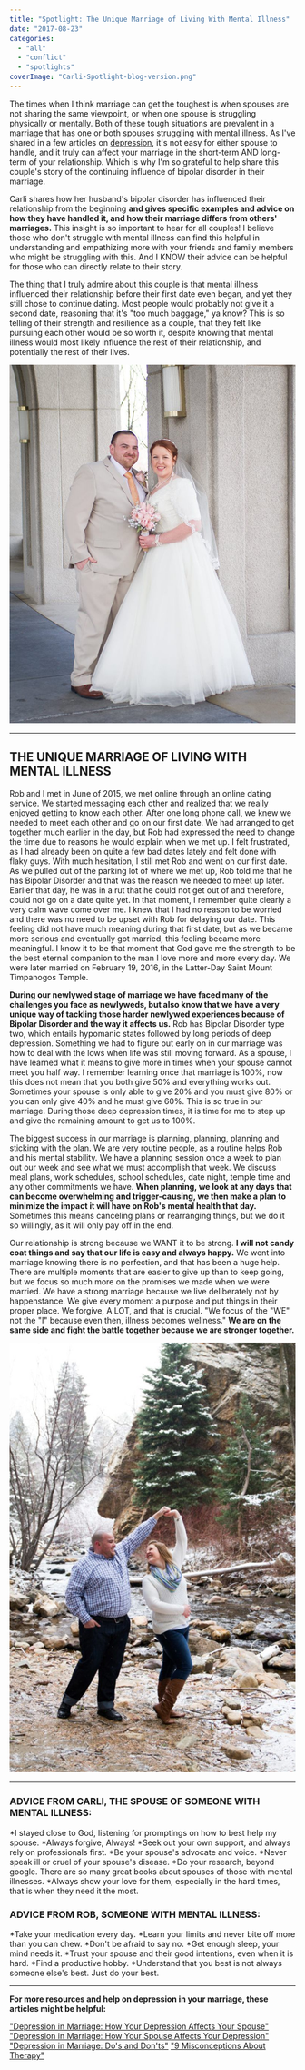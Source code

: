 ```yaml
---
title: "Spotlight: The Unique Marriage of Living With Mental Illness"
date: "2017-08-23"
categories: 
  - "all"
  - "conflict"
  - "spotlights"
coverImage: "Carli-Spotlight-blog-version.png"
---
```


The times when I think marriage can get the toughest is when spouses are not sharing the same viewpoint, or when one spouse is struggling physically or mentally. Both of these tough situations are prevalent in a marriage that has one or both spouses struggling with mental illness. As I've shared in a few articles on [depression](https://freshlymarried.com/?s=depression), it's not easy for either spouse to handle, and it truly can affect your marriage in the short-term AND long-term of your relationship. Which is why I'm so grateful to help share this couple's story of the continuing influence of bipolar disorder in their marriage.

Carli shares how her husband's bipolar disorder has influenced their relationship from the beginning **and gives specific examples and advice on how they have handled it, and how their marriage differs from others' marriages.** This insight is so important to hear for all couples! I believe those who don't struggle with mental illness can find this helpful in understanding and empathizing more with your friends and family members who might be struggling with this. And I KNOW their advice can be helpful for those who can directly relate to their story.

The thing that I truly admire about this couple is that mental illness influenced their relationship before their first date even began, and yet they still chose to continue dating. Most people would probably not give it a second date, reasoning that it's "too much baggage," ya know? This is so telling of their strength and resilience as a couple, that they felt like pursuing each other would be so worth it, despite knowing that mental illness would most likely influence the rest of their relationship, and potentially the rest of their lives.

![depression, depression in marriage, bipolar disorder in marriage, living with bipolar disorder, mental illness in marriage, spouse with mental illness, how to help spouse with mental illness, marriage advice, struggles in marriage, newlywed help, lds newlyweds, lds and depression](/images/16114687_113574839154088_6240222114293844765_n.jpg)

* * *

## THE UNIQUE MARRIAGE OF LIVING WITH MENTAL ILLNESS

Rob and I met in June of 2015, we met online through an online dating service. We started messaging each other and realized that we really enjoyed getting to know each other. After one long phone call, we knew we needed to meet each other and go on our first date. We had arranged to get together much earlier in the day, but Rob had expressed the need to change the time due to reasons he would explain when we met up. I felt frustrated, as I had already been on quite a few bad dates lately and felt done with flaky guys. With much hesitation, I still met Rob and went on our first date. As we pulled out of the parking lot of where we met up, Rob told me that he has Bipolar Disorder and that was the reason we needed to meet up later. Earlier that day, he was in a rut that he could not get out of and therefore, could not go on a date quite yet. In that moment, I remember quite clearly a very calm wave come over me. I knew that I had no reason to be worried and there was no need to be upset with Rob for delaying our date. This feeling did not have much meaning during that first date, but as we became more serious and eventually got married, this feeling became more meaningful. I know it to be that moment that God gave me the strength to be the best eternal companion to the man I love more and more every day. We were later married on February 19, 2016, in the Latter-Day Saint Mount Timpanogos Temple.

**During our newlywed stage of marriage we have faced many of the challenges you face as newlyweds, but also know that we have a very unique way of tackling those harder newlywed experiences because of Bipolar Disorder and the way it affects us.** Rob has Bipolar Disorder type two, which entails hypomanic states followed by long periods of deep depression. Something we had to figure out early on in our marriage was how to deal with the lows when life was still moving forward. As a spouse, I have learned what it means to give more in times when your spouse cannot meet you half way. I remember learning once that marriage is 100%, now this does not mean that you both give 50% and everything works out. Sometimes your spouse is only able to give 20% and you must give 80% or you can only give 40% and he must give 60%. This is so true in our marriage. During those deep depression times, it is time for me to step up and give the remaining amount to get us to 100%.

The biggest success in our marriage is planning, planning, planning and sticking with the plan. We are very routine people, as a routine helps Rob and his mental stability. We have a planning session once a week to plan out our week and see what we must accomplish that week. We discuss meal plans, work schedules, school schedules, date night, temple time and any other commitments we have. **When planning, we look at any days that can become overwhelming and trigger-causing, we then make a plan to minimize the impact it will have on Rob's mental health that day.** Sometimes this means canceling plans or rearranging things, but we do it so willingly, as it will only pay off in the end.

Our relationship is strong because we WANT it to be strong. **I will not candy coat things and say that our life is easy and always happy.** We went into marriage knowing there is no perfection, and that has been a huge help. There are multiple moments that are easier to give up than to keep going, but we focus so much more on the promises we made when we were married. We have a strong marriage because we live deliberately not by happenstance. We give every moment a purpose and put things in their proper place. We forgive, A LOT, and that is crucial. "We focus of the "WE" not the "I" because even then, illness becomes wellness." **We are on the same side and fight the battle together because we are stronger together.**

![depression, depression in marriage, bipolar disorder in marriage, living with bipolar disorder, mental illness in marriage, spouse with mental illness, how to help spouse with mental illness, marriage advice, struggles in marriage, newlywed help, lds newlyweds, lds and depression](/images/IMG_9050-683x1024.jpg)

* * *

### ADVICE FROM CARLI, THE SPOUSE OF SOMEONE WITH MENTAL ILLNESS:

\*I stayed close to God, listening for promptings on how to best help my spouse. \*Always forgive, Always! \*Seek out your own support, and always rely on professionals first. \*Be your spouse's advocate and voice. \*Never speak ill or cruel of your spouse's disease. \*Do your research, beyond google. There are so many great books about spouses of those with mental illnesses. \*Always show your love for them, especially in the hard times, that is when they need it the most.

### ADVICE FROM ROB, SOMEONE WITH MENTAL ILLNESS:

\*Take your medication every day. \*Learn your limits and never bite off more than you can chew. \*Don't be afraid to say no. \*Get enough sleep, your mind needs it. \*Trust your spouse and their good intentions, even when it is hard. \*Find a productive hobby. \*Understand that you best is not always someone else's best. Just do your best.

* * *

**For more resources and help on depression in your marriage, these articles might be helpful:**

["Depression in Marriage: How Your Depression Affects Your Spouse"](https://freshlymarried.com/depression-in-marriage-how-your-depression-affects-your-spouse/) ["Depression in Marriage: How Your Spouse Affects Your Depression"](https://freshlymarried.com/depression-in-marriage-how-your-spouse-affects-your-depression/) ["Depression in Marriage: Do's and Don'ts"](https://freshlymarried.com/depression-in-your-marriage-the-dos-and-donts/) ["9 Misconceptions About Therapy"](https://freshlymarried.com/9-misconceptions-about-therapy/)
